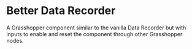﻿# Better Data Recorder
A Grasshopper component similar to the vanilla Data Recorder but with inputs to enable and reset the component through other Grasshopper nodes. 
